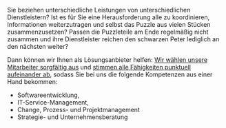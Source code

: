 ﻿Sie beziehen unterschiedliche Leistungen von unterschiedlichen Dienstleistern? Ist es für Sie eine Herausforderung alle
zu koordinieren, Informationen weiterzutragen und selbst das Puzzle aus vielen Stücken zusammenzusetzen? Passen die
Puzzleteile am Ende regelmäßig nicht zusammen und ihre Dienstleister reichen den schwarzen Peter lediglich an den
nächsten weiter?

Dann können wir Ihnen als Lösungsanbieter helfen:
[Wir wählen unsere Mitarbeiter sorgfältig aus](https://e.co-it.eu/recruiting/process)
und [stimmen alle Fähigkeiten punktuell aufeinander ab](/premium), sodass Sie
bei uns die folgende Kompetenzen aus einer Hand bekommen:

* Softwareentwicklung,
* IT-Service-Management,
* Change, Prozess- und Projektmanagement
* Strategie- und Unternehmensberatung

